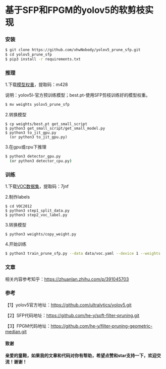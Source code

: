 # 基于SFP和FPGM的yolov5的软剪枝实现

### 安装

```sh
$ git clone https://github.com/xhwNobody/yolov5_prune_sfp.git
$ cd yolov5_prune_sfp
$ pip3 install -r requirements.txt
```

### 推理

1.下载[模型权重](https://pan.baidu.com/s/16xHcdYqagctedT2DjLBtCw)，提取码：m428

说明：yolov5l-官方预训练模型；best.pt-使用SFP剪枝训练好的模型权重。

```sh
$ mv weights yolov5_prune_sfp
```

2.转换模型

```shell
$ cp weights/best.pt get_small_script
$ python3 get_small_script/get_small_model.py
$ python3 to_jit_gpu.py
  (or python3 to_jit_gpu.py)
```

3.在gpu或cpu下推理

```sh
$ python3 detector_gpu.py 
  (or python3 detector_cpu.py)
```

### 训练

1.下载[VOC数据集](https://pan.baidu.com/s/12ncD6qfj8WsGotmB8vlm7g)，提取码：7jnf 

2.制作labels

```shell
$ cd VOC2012
$ python3 step1_split_data.py
$ python3 step2_voc_label.py
```

3.转换模型

```
$ python3 weights/copy_weight.py
```

4.开始训练

```sh
$ python3 train_prune_sfp.py --data data/voc.yaml --device 1 --weights weights/pretrained.pt --hyp data/hyp.finetune.yaml
```

### 文章

相关内容参考知乎：https://zhuanlan.zhihu.com/p/391045703

### 参考

【1】yolov5官方地址：https://github.com/ultralytics/yolov5.git

【2】SFP代码地址：https://github.com/he-y/soft-filter-pruning.git

【3】FPGM代码地址：https://github.com/he-y/filter-pruning-geometric-median.git

#### 致谢

**亲爱的童鞋，如果我的文章和代码对你有帮助，希望点赞和star支持一下，欢迎交流！谢谢！**